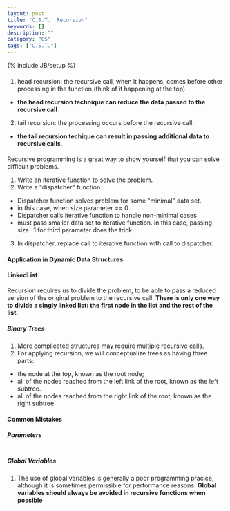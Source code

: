 ```yaml
---
layout: post
title: "C.S.T.: Recursion"
keywords: []
description: ""
category: "CS"
tags: ["C.S.T."]
---
```

{% include JB/setup %}

####
1. head recursion: the recursive call, when it happens, comes before other
   processing in the function.(think of it happening at the top).
- **the head recursion technique can reduce the data passed to the recursive
  call**
2. tail recursion: the processing occurs before the recursive call.
- **the tail recursion techique can result in passing additional data to recursive
  calls**.


#### 
Recursive programming is a great way to show yourself that you can solve
difficult problems.
1. Write an iterative function to solve the problem.
2. Write a "dispatcher" function.
- Dispatcher function solves problem for some "minimal" data set.
- in this case, when size parameter == 0
- Dispatcher calls iterative function to handle non-minimal cases
- must pass smaller data set to iterative function. in this case, passing size
  -1 for third parameter does the trick.
3. In dispatcher, replace call to iterative function with call to dispatcher.


#### Application in Dynamic Data Structures


#### LinkedList
Recursion requires us to divide the problem, to be able to pass a reduced
version of the original problem to the recursive call. **There is only one way to
divide a singly linked list: the first node in the list and the rest of the
list.**

##### Binary Trees
1. More complicated structures may require multiple recursive calls.
2. For applying recursion, we will conceptualize trees as having three parts:
- the node at the top, known as the root node;
- all of the nodes reached from the left link of the root, known as the left
  subtree.
- all of the nodes reached from the right link of the root, known as the right
  subtree.




#### Common Mistakes

##### Parameters

```python

```

##### Global Variables
1. The use of global variables is generally a poor programming pracice, although
   it is sometimes permissible for performance reasons. **Global variables
   should always be avoided in recursive functions when possible**

